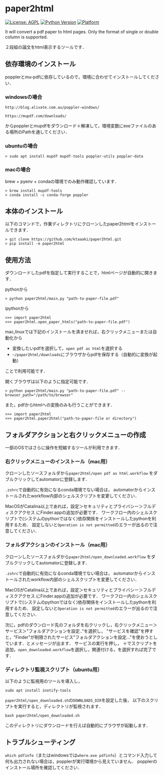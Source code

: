 # paper2html

[![License: AGPL](https://img.shields.io/badge/license-AGPL-blue)](https://opensource.org/licenses/AGPL-3.0)
[![Python Version](https://img.shields.io/badge/python-3.5|3.7-blue)](https://github.com/ktaaaki/paper2html)
[![Platform](https://img.shields.io/badge/platform-windows|macos|linux-yellow)](https://github.com/ktaaaki/paper2html)

It will convert a pdf paper to html pages. Only the format of single or double column is supported.

２段組の論文をhtml表示するツールです．

## 依存環境のインストール
popplerとmu-pdfに依存しているので，環境に合わせてインストールしてください．

### windowsの場合
`http://blog.alivate.com.au/poppler-windows/`

`https://mupdf.com/downloads/`

からpopplerとmupdfをダウンロード＋解凍して，環境変数にexeファイルのある場所のPathを通してください．

### ubuntuの場合
```
> sudo apt install mupdf mupdf-tools poppler-utils poppler-data
```
### macの場合
brew + pyenv + condaの環境でのみ動作確認しています．
```
> brew install mupdf-tools
> conda install -c conda-forge poppler
```
## 本体のインストール
以下のコマンドで，作業ディレクトリにクローンしたpaper2htmlをインストールできます．
```
> git clone https://github.com/ktaaaki/paper2html.git
> pip install -e paper2html
```

## 使用方法
ダウンロードしたpdfを指定して実行することで，htmlページが自動的に開きます．

pythonから
```
> python paper2html/main.py "path-to-paper-file.pdf"
```
ipythonから
```
>>> import paper2html
>>> paper2html.open_paper_htmls("path-to-paper-file.pdf")
```
mac,linuxでは下記のインストールを済ませれば，右クリックメニューまたは自動化から

- 変換したいpdfを選択して，`open pdf as html`を選択する
- `~/paper2html/downloads`にブラウザからpdfを保存する（自動的に変換が起動）

ことで利用可能です．

開くブラウザは以下のように指定可能です．
```
> python paper2html/main.py "path-to-paper-file.pdf" --browser_path="/path/to/browser"
```

また，pdfからhtmlへの変換のみも行うことができます．
```
>>> import paper2html
>>> paper2html.paper2html("path-to-paper-file or directory")
```

## フォルダアクションと右クリックメニューの作成
一部のOSではさらに操作を短縮するツールが利用できます．

### 右クリックメニューのインストール（mac用）
クローンしたソースフォルダから`paper2html/open pdf as html.workflow`
をダブルクリックしてautomatorに登録します．

`.zshrc`で自動的に有効になるconda環境でない場合は，
automatorからインストールされたworkflow内部のシェルスクリプトを変更してください．

MacOSがCatalina以上であれば，設定＞セキュリティとプライバシー＞フルディスクアクセス にFinder.appの追加が必要です．
ワークフロー内のシェルスクリプトで(システムのpythonではなく)依存関係をインストールしたpythonを利用するため．
設定しないと`Operation is not permitted`のエラーが出るので注意してください．

### フォルダアクションのインストール（mac用）
クローンしたソースフォルダから`paper2html/open_downloaded.workflow`
をダブルクリックしてautomatorに登録します．

`.zshrc`で自動的に有効になるconda環境でない場合は，
automatorからインストールされたworkflow内部のシェルスクリプトを変更してください．

MacOSがCatalina以上であれば，設定＞セキュリティとプライバシー＞フルディスクアクセス にFinder.appの追加が必要です．
ワークフロー内のシェルスクリプトで(システムのpythonではなく)依存関係をインストールしたpythonを利用するため．
設定しないと`Operation is not permitted`のエラーが出るので注意してください．

次に，pdfのダウンロード先のフォルダを右クリックし，右クリックメニュー＞サービス＞"フォルダアクションを設定.."を選択し，
"サービスを確認"を押すと，"Finder"が制限されたサービス"フォルダアクションを設定..."を使おうとしています．とメッセージが出ます．
サービスの実行を押し， ＋でスクリプトを追加，`open_downloaded.workflow`を選択し，関連付ける，を選択すれば完了です．

### ディレクトリ監視スクリプト（ubuntu用）
以下のように監視用のツールを導入し，
```
sudo apt install inotify-tools
```
`paper2html/open_downloaded.sh`の`DOWNLOADS_DIR`を設定した後，
以下のスクリプトを実行すると，ディレクトリが監視されます．
```
bash paper2html/open_downloaded.sh
```
このディレクトリにダウンロードを行えば自動的にブラウザが起動します．

## トラブルシューティング
`which pdfinfo`（またはwindowsでは`where.exe pdfinfo`）とコマンド入力して何も出力されない場合は，popplerが実行環境から見えていません．
popplerのインストール場所を確認してください．
